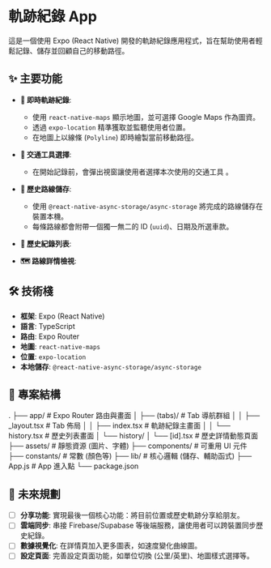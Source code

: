 # 軌跡紀錄 App

這是一個使用 Expo (React Native) 開發的軌跡紀錄應用程式，旨在幫助使用者輕鬆記錄、儲存並回顧自己的移動路徑。

## ✨ 主要功能

- **📍 即時軌跡紀錄**:

  - 使用 `react-native-maps` 顯示地圖，並可選擇 Google Maps 作為圖資。
  - 透過 `expo-location` 精準獲取並監聽使用者位置。
  - 在地圖上以線條 (`Polyline`) 即時繪製當前移動路徑。

- **🚗 交通工具選擇**:

  - 在開始記錄前，會彈出視窗讓使用者選擇本次使用的交通工具 。

- **💾 歷史路線儲存**:

  - 使用 `@react-native-async-storage/async-storage` 將完成的路線儲存在裝置本機。
  - 每條路線都會附帶一個獨一無二的 ID (`uuid`)、日期及所選車款。

- **📜 歷史紀錄列表**:

- **🗺️ 路線詳情檢視**:

## 🛠️ 技術棧

- **框架**: Expo (React Native)
- **語言**: TypeScript
- **路由**: Expo Router
- **地圖**: `react-native-maps`
- **位置**: `expo-location`
- **本地儲存**: `@react-native-async-storage/async-storage`

## 📁 專案結構

.
├── app/ # Expo Router 路由與畫面
│ ├── (tabs)/ # Tab 導航群組
│ │ ├── \_layout.tsx # Tab 佈局
│ │ ├── index.tsx # 軌跡紀錄主畫面
│ │ └── history.tsx # 歷史列表畫面
│ └── history/
│ └── [id].tsx # 歷史詳情動態頁面
├── assets/ # 靜態資源 (圖片、字體)
├── components/ # 可重用 UI 元件
├── constants/ # 常數 (顏色等)
├── lib/ # 核心邏輯 (儲存、輔助函式)
├── App.js # App 進入點
└── package.json

## 🔮 未來規劃

- [ ] **分享功能**: 實現最後一個核心功能：將目前位置或歷史軌跡分享給朋友。
- [ ] **雲端同步**: 串接 Firebase/Supabase 等後端服務，讓使用者可以跨裝置同步歷史紀錄。
- [ ] **數據視覺化**: 在詳情頁加入更多圖表，如速度變化曲線圖。
- [ ] **設定頁面**: 完善設定頁面功能，如單位切換 (公里/英里)、地圖樣式選擇等。
